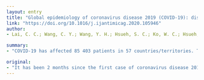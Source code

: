 ```yaml
---
layout: entry
title: "Global epidemiology of coronavirus disease 2019 (COVID-19): disease incidence, daily cumulative index, mortality, and their association with country healthcare resources and economic status"
link: "https://doi.org/10.1016/j.ijantimicag.2020.105946"
author:
- Lai, C. C.; Wang, C. Y.; Wang, Y. H.; Hsueh, S. C.; Ko, W. C.; Hsueh, P. R.

summary:
- "COVID-19 has affected 85 403 patients in 57 countries/territories. The number of new daily cases in China has been lower than outside of China since 26 February 2020. Incidence ranged from 61.44 per 1 000 000 people in the Republic of Korea to 0.0002 per 1000 000 in India."

original:
- "It has been 2 months since the first case of coronavirus disease 2019 (COVID-19) was reported in Wuhan, China. So far, COVID-19 has affected 85 403 patients in 57 countries/territories and has caused 2924 deaths in 9 countries. However, epidemiological data differ between countries. Although China had higher morbidity and mortality than other sites, the number of new daily cases in China has been lower than outside of China since 26 February 2020. The incidence ranged from 61.44 per 1 000 000 people in the Republic of Korea to 0.0002 per 1 000 000 people in India. The daily cumulative index (DCI) of COVID-19 (cumulative cases/no. of days between the first reported case and 29 February 2020) was greatest in China (1320.85), followed by the Republic of Korea (78.78), Iran (43.11) and Italy (30.62). However, the DCIs in other countries/territories were <10 per day. Several effective measures including restricting travel from China, controlling the distribution of masks, extensive investigation of COVID-19 spread, and once-daily press conferences by the government to inform and educate people were aggressively conducted in Taiwan. This is probably the reason why there was only 39 cases (as of 29 February 2020) with a DCI of 1 case per day in Taiwan, which is much lower than that of nearby countries such as the Republic of Korea and Japan. In addition, the incidence and mortality were correlated with the DCI. However, further study and continued monitoring are needed to better understand the underlying mechanism of COVID-19."
---
```



